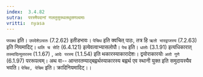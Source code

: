 ```yaml
---
index:  3.4.82
sutra:  परस्मैपदानां णलतुसुस्थलथुसणल्वमाः
vritti:  nyasa
---
```


`पपक्थ` इति। `उपदेशेऽत्वतः` (7.2.62) इतीडभावः। `पेचिथ` इति क्वचित् पाठः, तत्र हि `ऋतो भारद्वाजस्य` (7.2.63) इति नियमादिट्। `थलि च सेटि` (6.4.121) इत्येवत्वाभ्यासलोपौ। `पेच` इति। `धातोः` (3.1.91) इत्यधिकारात् `तस्मादित्युत्तरस्य` (1.1.67) , `आदेः परस्य` (1.1.54) इति थकारस्याकारादेशः। द्वयोराकारयोः `अतो गुणे ` (6.1.97) पररूपत्वम्। अथ वा-- आन्तरतम्याद्बह्वर्थस्याकारस्य बह्वर्थ एव स्थानी युक्त इति समुदायस्यैव भवति। `पेचिव, पेचिम` इति। क्रादिनियमादिट्।।

